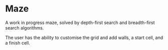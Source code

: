 # Maze

A work in progress maze, solved by depth-first search and breadth-first
search algorithms.

The user has the ability to customise the grid and add walls, a start cell,
and a finish cell.